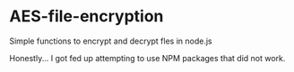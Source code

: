 # AES-file-encryption
 Simple functions to encrypt and decrypt fles in node.js


 Honestly... I got fed up attempting to use NPM packages that did not work. 